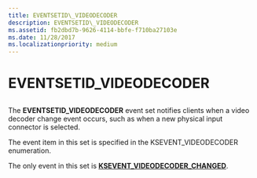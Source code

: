 ```yaml
---
title: EVENTSETID\_VIDEODECODER
description: EVENTSETID\_VIDEODECODER
ms.assetid: fb2dbd7b-9626-4114-bbfe-f710ba27103e
ms.date: 11/28/2017
ms.localizationpriority: medium
---
```


# EVENTSETID\_VIDEODECODER


## <span id="ddk_eventsetid_videodecoder_ks"></span><span id="DDK_EVENTSETID_VIDEODECODER_KS"></span>


The **EVENTSETID\_VIDEODECODER** event set notifies clients when a video decoder change event occurs, such as when a new physical input connector is selected.

The event item in this set is specified in the KSEVENT\_VIDEODECODER enumeration.

The only event in this set is [**KSEVENT\_VIDEODECODER\_CHANGED**](ksevent-videodecoder-changed.md).

 

 





